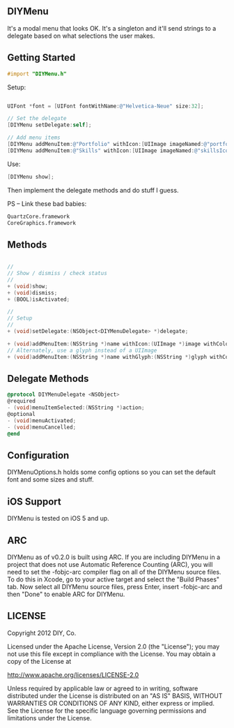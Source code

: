 ## DIYMenu

It's a modal menu that looks OK. It's a singleton and it'll send strings to a delegate based on what selections the user makes.

## Getting Started

```objective-c
#import "DIYMenu.h"
```

Setup:
```objective-c

UIFont *font = [UIFont fontWithName:@"Helvetica-Neue" size:32];

// Set the delegate
[DIYMenu setDelegate:self];

// Add menu items
[DIYMenu addMenuItem:@"Portfolio" withIcon:[UIImage imageNamed:@"portfolioIcon@2x.png"] withColor:[UIColor colorWithRed:0.18f green:0.76f blue:0.93f alpha:1.0f] withFont:font];
[DIYMenu addMenuItem:@"Skills" withIcon:[UIImage imageNamed:@"skillsIcon@2x.png"] withColor:[UIColor colorWithRed:0.28f green:0.55f blue:0.95f alpha:1.0f] withFont:font];
```

Use:
```objective-c
[DIYMenu show];
```

Then implement the delegate methods and do stuff I guess.

PS – Link these bad babies:

```bash
QuartzCore.framework
CoreGraphics.framework
```

## Methods
```objective-c

//
// Show / dismiss / check status
//
+ (void)show;
+ (void)dismiss;
+ (BOOL)isActivated;

//
// Setup
//
+ (void)setDelegate:(NSObject<DIYMenuDelegate> *)delegate;

+ (void)addMenuItem:(NSString *)name withIcon:(UIImage *)image withColor:(UIColor *)color withFont:(UIFont *)font;
// Alternately, use a glyph instead of a UIImage
+ (void)addMenuItem:(NSString *)name withGlyph:(NSString *)glyph withColor:(UIColor *)color withFont:(UIFont *)font withGlyphFont:(UIFont *)glyphFont;
```

## Delegate Methods
```objective-c
@protocol DIYMenuDelegate <NSObject>
@required
- (void)menuItemSelected:(NSString *)action;
@optional
- (void)menuActivated;
- (void)menuCancelled;
@end
```

## Configuration
DIYMenuOptions.h holds some config options so you can set the default font and some sizes and stuff.

## iOS Support
DIYMenu is tested on iOS 5 and up.

## ARC
DIYMenu as of v0.2.0 is built using ARC. If you are including DIYMenu in a project that does not use Automatic Reference Counting (ARC), you will need to set the -fobjc-arc compiler flag on all of the DIYMenu source files. To do this in Xcode, go to your active target and select the "Build Phases" tab. Now select all DIYMenu source files, press Enter, insert -fobjc-arc and then "Done" to enable ARC for DIYMenu.

## LICENSE

Copyright 2012 DIY, Co.

Licensed under the Apache License, Version 2.0 (the "License"); you may not use this file except in compliance with the License. You may obtain a copy of the License at

http://www.apache.org/licenses/LICENSE-2.0

Unless required by applicable law or agreed to in writing, software distributed under the License is distributed on an "AS IS" BASIS, WITHOUT WARRANTIES OR CONDITIONS OF ANY KIND, either express or implied. See the License for the specific language governing permissions and limitations under the License.